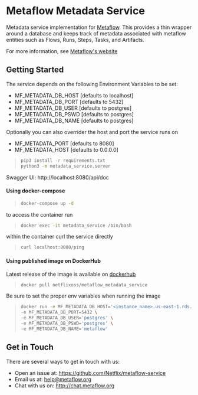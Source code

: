 # Metaflow Metadata Service

Metadata service implementation for [Metaflow](https://github.com/Netflix/metaflow).
This provides a thin wrapper around a database and keeps track of metadata associated with 
metaflow entities such as Flows, Runs, Steps, Tasks, and Artifacts.

For more information, see [Metaflow's website](http://docs.metaflow.org)


## Getting Started

The service depends on the following Environment Variables to be set:
  - MF_METADATA_DB_HOST [defaults to localhost]
  - MF_METADATA_DB_PORT [defaults to 5432]
  - MF_METADATA_DB_USER [defaults to postgres]
  - MF_METADATA_DB_PSWD [defaults to postgres]
  - MF_METADATA_DB_NAME [defaults to postgres]

Optionally you can also overrider the host and port the service runs on
  - MF_METADATA_PORT [defaults to 8080]
  - MF_METADATA_HOST [defaults to 0.0.0.0]

>```sh
>pip3 install -r requirements.txt
>python3 -m metadata_service.server
>```


Swagger UI: http://localhost:8080/api/doc

#### Using docker-compose

>```sh
>docker-compose up -d
>```

to access the container run


>```sh
>docker exec -it metadata_service /bin/bash
>```


within the container curl the service directly

>```sh
>curl localhost:8080/ping
>```


#### Using published image on DockerHub

Latest release of the image is available on [dockerhub](https://hub.docker.com/repository/docker/netflixoss/metaflow_metadata_service)

>```sh
>docker pull netflixoss/metaflow_metadata_service
>```


Be sure to set the proper env variables when running the image

>```sh
>docker run -e MF_METADATA_DB_HOST='<instance_name>.us-east-1.rds.amazonaws.com' \
>-e MF_METADATA_DB_PORT=5432 \
>-e MF_METADATA_DB_USER='postgres' \
>-e MF_METADATA_DB_PSWD='postgres' \
>-e MF_METADATA_DB_NAME='metaflow'
>```

## Get in Touch
There are several ways to get in touch with us:

* Open an issue at: https://github.com/Netflix/metaflow-service 
* Email us at: help@metaflow.org
* Chat with us on: http://chat.metaflow.org
